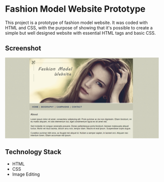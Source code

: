 # Fashion Model Website Prototype

This project is a prototype of fashion model website.
It was coded with HTML and CSS, with the purpose of showing that it's possible to 
create a simple but well designed website with essential HTML tags and basic CSS.

## Screenshot 

![Screenshot](Screenshot.png)

## Technology Stack

+ HTML
+ CSS
+ Image Editing